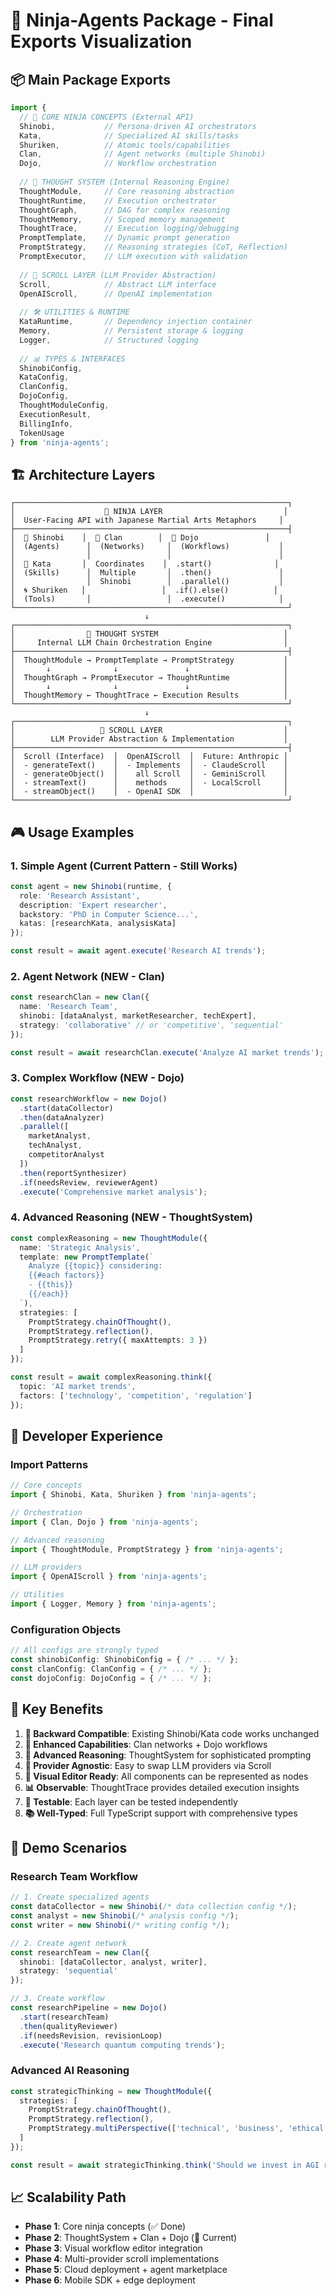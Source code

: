 # 🥷 Ninja-Agents Package - Final Exports Visualization

## 📦 Main Package Exports

```typescript
import {
  // 🎯 CORE NINJA CONCEPTS (External API)
  Shinobi,           // Persona-driven AI orchestrators
  Kata,              // Specialized AI skills/tasks  
  Shuriken,          // Atomic tools/capabilities
  Clan,              // Agent networks (multiple Shinobi)
  Dojo,              // Workflow orchestration
  
  // 🧠 THOUGHT SYSTEM (Internal Reasoning Engine)
  ThoughtModule,     // Core reasoning abstraction
  ThoughtRuntime,    // Execution orchestrator
  ThoughtGraph,      // DAG for complex reasoning
  ThoughtMemory,     // Scoped memory management
  ThoughtTrace,      // Execution logging/debugging
  PromptTemplate,    // Dynamic prompt generation
  PromptStrategy,    // Reasoning strategies (CoT, Reflection)
  PromptExecutor,    // LLM execution with validation
  
  // 📜 SCROLL LAYER (LLM Provider Abstraction)
  Scroll,            // Abstract LLM interface
  OpenAIScroll,      // OpenAI implementation
  
  // 🛠️ UTILITIES & RUNTIME
  KataRuntime,       // Dependency injection container
  Memory,            // Persistent storage & logging
  Logger,            // Structured logging
  
  // 📊 TYPES & INTERFACES
  ShinobiConfig,
  KataConfig,
  ClanConfig,
  DojoConfig,
  ThoughtModuleConfig,
  ExecutionResult,
  BillingInfo,
  TokenUsage
} from 'ninja-agents';
```

## 🏗️ Architecture Layers

```
┌─────────────────────────────────────────────────────────────┐
│                    🥷 NINJA LAYER                           │
│  User-Facing API with Japanese Martial Arts Metaphors     │
├─────────────────────────────────────────────────────────────┤
│  🥷 Shinobi    │  👥 Clan        │  🏯 Dojo               │
│  (Agents)      │  (Networks)     │  (Workflows)           │
│                │                 │                        │
│  🥋 Kata       │  Coordinates    │  .start()              │
│  (Skills)      │  Multiple       │  .then()               │
│                │  Shinobi        │  .parallel()           │
│  🌀 Shuriken   │                 │  .if().else()          │
│  (Tools)       │                 │  .execute()            │
└─────────────────────────────────────────────────────────────┘
                              ↓
┌─────────────────────────────────────────────────────────────┐
│                🧠 THOUGHT SYSTEM                            │
│     Internal LLM Chain Orchestration Engine                │
├─────────────────────────────────────────────────────────────┤
│  ThoughtModule → PromptTemplate → PromptStrategy           │
│       ↓              ↓               ↓                     │
│  ThoughtGraph → PromptExecutor → ThoughtRuntime            │
│       ↓              ↓               ↓                     │
│  ThoughtMemory ← ThoughtTrace ← Execution Results          │
└─────────────────────────────────────────────────────────────┘
                              ↓
┌─────────────────────────────────────────────────────────────┐
│                   📜 SCROLL LAYER                           │
│        LLM Provider Abstraction & Implementation           │
├─────────────────────────────────────────────────────────────┤
│  Scroll (Interface)  │  OpenAIScroll  │  Future: Anthropic │
│  - generateText()    │  - Implements  │  - ClaudeScroll    │
│  - generateObject()  │    all Scroll  │  - GeminiScroll    │
│  - streamText()      │    methods     │  - LocalScroll     │
│  - streamObject()    │  - OpenAI SDK  │                    │
└─────────────────────────────────────────────────────────────┘
```

## 🎮 Usage Examples

### 1. Simple Agent (Current Pattern - Still Works)
```typescript
const agent = new Shinobi(runtime, {
  role: 'Research Assistant',
  description: 'Expert researcher',
  backstory: 'PhD in Computer Science...',
  katas: [researchKata, analysisKata]
});

const result = await agent.execute('Research AI trends');
```

### 2. Agent Network (NEW - Clan)
```typescript
const researchClan = new Clan({
  name: 'Research Team',
  shinobi: [dataAnalyst, marketResearcher, techExpert],
  strategy: 'collaborative' // or 'competitive', 'sequential'
});

const result = await researchClan.execute('Analyze AI market trends');
```

### 3. Complex Workflow (NEW - Dojo)
```typescript
const researchWorkflow = new Dojo()
  .start(dataCollector)
  .then(dataAnalyzer)
  .parallel([
    marketAnalyst,
    techAnalyst,
    competitorAnalyst
  ])
  .then(reportSynthesizer)
  .if(needsReview, reviewerAgent)
  .execute('Comprehensive market analysis');
```

### 4. Advanced Reasoning (NEW - ThoughtSystem)
```typescript
const complexReasoning = new ThoughtModule({
  name: 'Strategic Analysis',
  template: new PromptTemplate(`
    Analyze {{topic}} considering:
    {{#each factors}}
    - {{this}}
    {{/each}}
  `),
  strategies: [
    PromptStrategy.chainOfThought(),
    PromptStrategy.reflection(),
    PromptStrategy.retry({ maxAttempts: 3 })
  ]
});

const result = await complexReasoning.think({
  topic: 'AI market trends',
  factors: ['technology', 'competition', 'regulation']
});
```

## 🔧 Developer Experience

### Import Patterns
```typescript
// Core concepts
import { Shinobi, Kata, Shuriken } from 'ninja-agents';

// Orchestration
import { Clan, Dojo } from 'ninja-agents';

// Advanced reasoning
import { ThoughtModule, PromptStrategy } from 'ninja-agents';

// LLM providers
import { OpenAIScroll } from 'ninja-agents';

// Utilities
import { Logger, Memory } from 'ninja-agents';
```

### Configuration Objects
```typescript
// All configs are strongly typed
const shinobiConfig: ShinobiConfig = { /* ... */ };
const clanConfig: ClanConfig = { /* ... */ };
const dojoConfig: DojoConfig = { /* ... */ };
```

## 🎯 Key Benefits

1. **🔄 Backward Compatible**: Existing Shinobi/Kata code works unchanged
2. **🚀 Enhanced Capabilities**: Clan networks + Dojo workflows
3. **🧠 Advanced Reasoning**: ThoughtSystem for sophisticated prompting
4. **🔌 Provider Agnostic**: Easy to swap LLM providers via Scroll
5. **🎨 Visual Editor Ready**: All components can be represented as nodes
6. **📊 Observable**: ThoughtTrace provides detailed execution insights
7. **🧪 Testable**: Each layer can be tested independently
8. **📚 Well-Typed**: Full TypeScript support with comprehensive types

## 🎪 Demo Scenarios

### Research Team Workflow
```typescript
// 1. Create specialized agents
const dataCollector = new Shinobi(/* data collection config */);
const analyst = new Shinobi(/* analysis config */);
const writer = new Shinobi(/* writing config */);

// 2. Create agent network
const researchTeam = new Clan({
  shinobi: [dataCollector, analyst, writer],
  strategy: 'sequential'
});

// 3. Create workflow
const researchPipeline = new Dojo()
  .start(researchTeam)
  .then(qualityReviewer)
  .if(needsRevision, revisionLoop)
  .execute('Research quantum computing trends');
```

### Advanced AI Reasoning
```typescript
const strategicThinking = new ThoughtModule({
  strategies: [
    PromptStrategy.chainOfThought(),
    PromptStrategy.reflection(),
    PromptStrategy.multiPerspective(['technical', 'business', 'ethical'])
  ]
});

const result = await strategicThinking.think('Should we invest in AGI research?');
```

## 📈 Scalability Path

- **Phase 1**: Core ninja concepts (✅ Done)
- **Phase 2**: ThoughtSystem + Clan + Dojo (🚧 Current)
- **Phase 3**: Visual workflow editor integration
- **Phase 4**: Multi-provider scroll implementations
- **Phase 5**: Cloud deployment + agent marketplace
- **Phase 6**: Mobile SDK + edge deployment